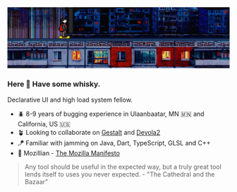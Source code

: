 <img src="https://github.com/vonqo/vonqo/blob/main/aads.png"/>

### Here 🥃 Have some whisky.

Declarative UI and high load system fellow.

- 🪲 8-9 years of bugging experience in Ulaanbaatar, MN 🇲🇳 and California, US 🇺🇸
- 🪴 Looking to collaborate on [Gestalt](https://github.com/vonqo/gestalt) and [Devola2](https://github.com/vonqo/devola2)
- :kite: Familiar with jamming on Java, Dart, TypeScript, GLSL and C++
- :fox_face: Mozillian - [The Mozilla Manifesto](https://www.mozilla.org/en-US/about/manifesto/)


> Any tool should be useful in the expected way, but a truly great tool lends itself to uses you never expected. - "The Cathedral and the Bazaar"
 
<!--
**vonqo/vonqo** is a ✨ _special_ ✨ repository because its `README.md` (this file) appears on your GitHub profile.

Here are some ideas to get you started:

- 🔭 I’m currently working on ...
- 🌱 I’m currently learning ...
- 👯 I’m looking to collaborate on ...
- 🤔 I’m looking for help with ...
- 💬 Ask me about ...
- 📫 How to reach me: ...
- 😄 Pronouns: ...
- ⚡ Fun fact: ...
-->

